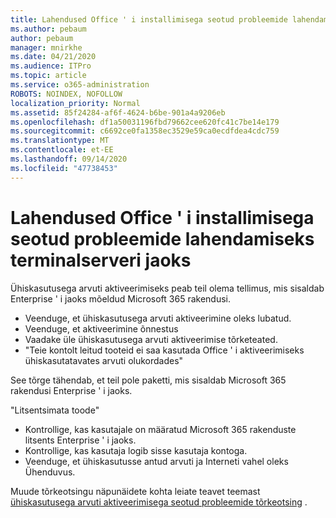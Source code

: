 ```yaml
---
title: Lahendused Office ' i installimisega seotud probleemide lahendamiseks terminalserveri jaoks
ms.author: pebaum
author: pebaum
manager: mnirkhe
ms.date: 04/21/2020
ms.audience: ITPro
ms.topic: article
ms.service: o365-administration
ROBOTS: NOINDEX, NOFOLLOW
localization_priority: Normal
ms.assetid: 85f24284-af6f-4624-b6be-901a4a9206eb
ms.openlocfilehash: df1a50031196fbd79662cee620fc41c7be14e179
ms.sourcegitcommit: c6692ce0fa1358ec3529e59ca0ecdfdea4cdc759
ms.translationtype: MT
ms.contentlocale: et-EE
ms.lasthandoff: 09/14/2020
ms.locfileid: "47738453"
---
```

# <a name="solutions-for-issues-around-installing-office-on-a-terminal-server"></a>Lahendused Office ' i installimisega seotud probleemide lahendamiseks terminalserveri jaoks

Ühiskasutusega arvuti aktiveerimiseks peab teil olema tellimus, mis sisaldab Enterprise ' i jaoks mõeldud Microsoft 365 rakendusi.
  
- Veenduge, et ühiskasutusega arvuti aktiveerimine oleks lubatud.
- Veenduge, et aktiveerimine õnnestus
- Vaadake üle ühiskasutusega arvuti aktiveerimise tõrketeated.
- "Teie kontolt leitud tooteid ei saa kasutada Office ' i aktiveerimiseks ühiskasutatavates arvuti olukordades"
  
See tõrge tähendab, et teil pole paketti, mis sisaldab Microsoft 365 rakendusi Enterprise ' i jaoks.

"Litsentsimata toode"

- Kontrollige, kas kasutajale on määratud Microsoft 365 rakenduste litsents Enterprise ' i jaoks.
- Kontrollige, kas kasutaja logib sisse kasutaja kontoga.
- Veenduge, et ühiskasutusse antud arvuti ja Interneti vahel oleks Ühenduvus.

Muude tõrkeotsingu näpunäidete kohta leiate teavet teemast [ühiskasutusega arvuti aktiveerimisega seotud probleemide tõrkeotsing](https://docs.microsoft.com/DeployOffice/troubleshoot-shared-computer-activation) .